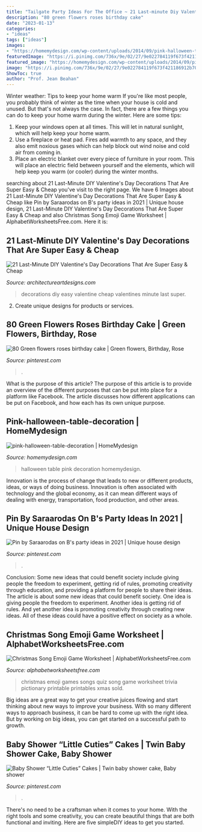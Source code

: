 ```yaml
---
title: "Tailgate Party Ideas For The Office ~ 21 Last-minute Diy Valentine&#039;s Day Decorations That Are Super Easy &amp; Cheap"
description: "80 green flowers roses birthday cake"
date: "2023-01-13"
categories:
- "ideas"
tags: ["ideas"]
images:
- "https://homemydesign.com/wp-content/uploads/2014/09/pink-halloween-table-decoration.jpg"
featuredImage: "https://i.pinimg.com/736x/9e/02/27/9e022784119f673f421186912b7041f6.jpg"
featured_image: "https://homemydesign.com/wp-content/uploads/2014/09/pink-halloween-table-decoration.jpg"
image: "https://i.pinimg.com/736x/9e/02/27/9e022784119f673f421186912b7041f6.jpg"
ShowToc: true
author: "Prof. Jean Beahan"
---
```



Winter weather: Tips to keep your home warm
If you're like most people, you probably think of winter as the time when your house is cold and unused. But that's not always the case. In fact, there are a few things you can do to keep your home warm during the winter. Here are some tips:
1) Keep your windows open at all times. This will let in natural sunlight, which will help keep your home warm.
2) Use a fireplace or heat pad. Fires add warmth to any space, and they also emit noxious gases which can help block out wind noise and cold air from coming in.
3) Place an electric blanket over every piece of furniture in your room. This will place an electric field between yourself and the elements, which will help keep you warm (or cooler) during the winter months.

	

		
searching about 21 Last-Minute DIY Valentine&#039;s Day Decorations That Are Super Easy &amp; Cheap you've visit to the right page. We have 6 Images about 21 Last-Minute DIY Valentine&#039;s Day Decorations That Are Super Easy &amp; Cheap like Pin by Saraarodas on B&#039;s party ideas in 2021 | Unique house design, 21 Last-Minute DIY Valentine&#039;s Day Decorations That Are Super Easy &amp; Cheap and also Christmas Song Emoji Game Worksheet | AlphabetWorksheetsFree.com. Here it is:
		
    
## 21 Last-Minute DIY Valentine&#039;s Day Decorations That Are Super Easy &amp; Cheap

<img loading=lazy src="https://www.architectureartdesigns.com/wp-content/uploads/2017/02/5-12.jpg" onerror="this.onerror=null;this.src='https://tse2.mm.bing.net/th?id=OIP.MwNICEMv1BuZ0mMmA3Ef_QHaLD&amp;pid=15.1';" alt="21 Last-Minute DIY Valentine&#039;s Day Decorations That Are Super Easy &amp; Cheap">

_Source: architectureartdesigns.com_

>decorations diy easy valentine cheap valentines minute last super. 

	

2. Create unique designs for products or services.

    
## 80 Green Flowers Roses Birthday Cake | Green Flowers, Birthday, Rose

<img loading=lazy src="https://i.pinimg.com/736x/9e/02/27/9e022784119f673f421186912b7041f6.jpg" onerror="this.onerror=null;this.src='https://tse1.mm.bing.net/th?id=OIP.4zNMZWeWXC90mzXee79ZLAHaJ3&amp;pid=15.1';" alt="80 Green flowers roses birthday cake | Green flowers, Birthday, Rose">

_Source: pinterest.com_

>. 

	

What is the purpose of this article?
The purpose of this article is to provide an overview of the different purposes that can be put into place for a platform like Facebook. The article discusses how different applications can be put on Facebook, and how each has its own unique purpose.

    
## Pink-halloween-table-decoration | HomeMydesign

<img loading=lazy src="https://homemydesign.com/wp-content/uploads/2014/09/pink-halloween-table-decoration.jpg" onerror="this.onerror=null;this.src='https://tse1.mm.bing.net/th?id=OIP.SY18StK4O_4xomBvnvwmowHaLH&amp;pid=15.1';" alt="pink-halloween-table-decoration | HomeMydesign">

_Source: homemydesign.com_

>halloween table pink decoration homemydesign. 

	

Innovation is the process of change that leads to new or different products, ideas, or ways of doing business. Innovation is often associated with technology and the global economy, as it can mean different ways of dealing with energy, transportation, food production, and other areas.

    
## Pin By Saraarodas On B&#039;s Party Ideas In 2021 | Unique House Design

<img loading=lazy src="https://i.pinimg.com/736x/d3/52/06/d35206dec342980afd36a08fd98a9b75.jpg" onerror="this.onerror=null;this.src='https://tse4.mm.bing.net/th?id=OIP.wfeGKf7W-bF_UF3bHBdmOQHaNL&amp;pid=15.1';" alt="Pin by Saraarodas on B&#039;s party ideas in 2021 | Unique house design">

_Source: pinterest.com_

>. 

	

Conclusion: Some new ideas that could benefit society include giving people the freedom to experiment, getting rid of rules, promoting creativity through education, and providing a platform for people to share their ideas.
The article is about some new ideas that could benefit society. One idea is giving people the freedom to experiment. Another idea is getting rid of rules. And yet another idea is promoting creativity through creating new ideas. All of these ideas could have a positive effect on society as a whole.

    
## Christmas Song Emoji Game Worksheet | AlphabetWorksheetsFree.com

<img loading=lazy src="https://www.alphabetworksheetsfree.com/wp-content/uploads/2020/11/10-in-one-christmas-party-games-christmas-songs-emoji.jpg" onerror="this.onerror=null;this.src='https://tse1.mm.bing.net/th?id=OIP.4xWjow2lJBkNC5McAf1CHAHaLH&amp;pid=15.1';" alt="Christmas Song Emoji Game Worksheet | AlphabetWorksheetsFree.com">

_Source: alphabetworksheetsfree.com_

>christmas emoji games songs quiz song game worksheet trivia pictionary printable printables xmas sold. 

	

Big ideas are a great way to get your creative juices flowing and start thinking about new ways to improve your business. With so many different ways to approach business, it can be hard to come up with the right idea. But by working on big ideas, you can get started on a successful path to growth.

    
## Baby Shower “Little Cuties” Cakes | Twin Baby Shower Cake, Baby Shower

<img loading=lazy src="https://i.pinimg.com/736x/94/b4/a2/94b4a268df44cc8bbd64b624174d7cef.jpg" onerror="this.onerror=null;this.src='https://tse2.mm.bing.net/th?id=OIP.xTi7Ug_Vr58Lry5hOEcA_AHaJ3&amp;pid=15.1';" alt="Baby Shower “Little Cuties” Cakes | Twin baby shower cake, Baby shower">

_Source: pinterest.com_

>. 

	

There's no need to be a craftsman when it comes to your home. With the right tools and some creativity, you can create beautiful things that are both functional and inviting. Here are five simpleDIY ideas to get you started.

